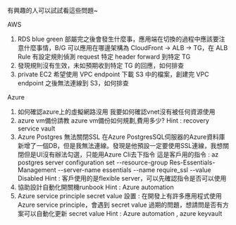 有興趣的人可以試試看這些問題~


AWS

1. RDS blue green 部屬完之後會發生什麼事，應用端在切換的過程中應該要注意什麼事情，B/G 可以應用在哪邊架構為 CloudFront -> ALB -> TG，在 ALB Rule 有設定規則偵測 request 特定 header forward 到特定 TG
2. 發現規則沒有生效，未如預期收到特定 TG 的回應，如何排查
3. private EC2 希望使用 VPC endpoint 下載 S3 中的檔案，創建完 VPC endpoint 之後無法連線到 S3，如何排查
 
Azure

1. 如何確認azure上的虛擬網路沒用
我要如何確認vnet沒有被任何資源使用
2. azure vm備份請教
azure vm備份如何規劃,費用多少?
Hint : recovery service vault
3. Azure Postgres 無法關閉SSL
在Azure PostgresSQL伺服器的Azure資料庫新增了一個DB，但是我無法連線。發現是他預設一定要使用SSL連線，我想關閉但是UI沒有辦法勾選，只能用Azure Cli去下指令
這是客戶用的指令 : az postgres server configuration set --resource-group Res-Essentials-Management --server-name essentials --name require_ssl --value Disabled
Hint : 客戶使用的是flexible server，可以先確認指令是否可以使用
4. 協助設計自動化開關機runbook
Hint : Azure automation
5. Azure service principle secret value 設置 : 
在開發上有許多應用程式使用 Azure service principle，會遇到 secret value 過期的問題，想請問是否有方案可以自動化更新 secret value 
Hint : Azure automation , azure keyvault


